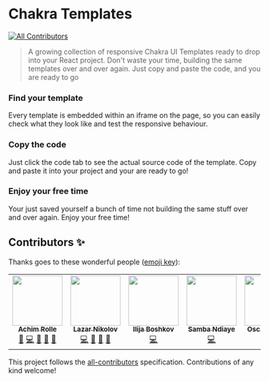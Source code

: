 # Chakra Templates

<!-- ALL-CONTRIBUTORS-BADGE:START - Do not remove or modify this section -->
[![All Contributors](https://img.shields.io/badge/all_contributors-5-orange.svg?style=flat-square)](#contributors-)
<!-- ALL-CONTRIBUTORS-BADGE:END -->

> A growing collection of responsive Chakra UI Templates ready to drop into your React project.
> Don't waste your time, building the same templates over and over again. Just copy and paste the code, and you are ready to go

### Find your template

Every template is embedded within an iframe on the page, so you can easily check what they look like and test the responsive behaviour.

### Copy the code

Just click the code tab to see the actual source code of the template. Copy and paste it into your project and your are ready to go!

### Enjoy your free time

Your just saved yourself a bunch of time not building the same stuff over and over again. Enjoy your free time!

## Contributors ✨

Thanks goes to these wonderful people ([emoji key](https://allcontributors.org/docs/en/emoji-key)):

<!-- ALL-CONTRIBUTORS-LIST:START - Do not remove or modify this section -->
<!-- prettier-ignore-start -->
<!-- markdownlint-disable -->
<table>
  <tr>
    <td align="center"><a href="http://www.hauptrolle.me"><img src="https://avatars0.githubusercontent.com/u/1164541?v=4?s=100" width="100px;" alt=""/><br /><sub><b>Achim Rolle</b></sub></a><br /><a href="https://github.com/hauptrolle/chakra-templates/issues?q=author%3Ahauptrolle" title="Bug reports">🐛</a> <a href="https://github.com/hauptrolle/chakra-templates/commits?author=hauptrolle" title="Code">💻</a> <a href="https://github.com/hauptrolle/chakra-templates/commits?author=hauptrolle" title="Documentation">📖</a> <a href="#ideas-hauptrolle" title="Ideas, Planning, & Feedback">🤔</a> <a href="https://github.com/hauptrolle/chakra-templates/pulls?q=is%3Apr+reviewed-by%3Ahauptrolle" title="Reviewed Pull Requests">👀</a></td>
    <td align="center"><a href="https://nikolovlazar.com"><img src="https://avatars2.githubusercontent.com/u/5396211?v=4?s=100" width="100px;" alt=""/><br /><sub><b>Lazar Nikolov</b></sub></a><br /><a href="https://github.com/hauptrolle/chakra-templates/commits?author=lazarnikolov94" title="Code">💻</a> <a href="https://github.com/hauptrolle/chakra-templates/issues?q=author%3Alazarnikolov94" title="Bug reports">🐛</a> <a href="#design-lazarnikolov94" title="Design">🎨</a> <a href="#ideas-lazarnikolov94" title="Ideas, Planning, & Feedback">🤔</a></td>
    <td align="center"><a href="https://github.com/iboshkov"><img src="https://avatars0.githubusercontent.com/u/2392895?v=4?s=100" width="100px;" alt=""/><br /><sub><b>Ilija Boshkov</b></sub></a><br /><a href="https://github.com/hauptrolle/chakra-templates/commits?author=iboshkov" title="Code">💻</a></td>
    <td align="center"><a href="https://www.samba-ndiaye.com"><img src="https://avatars0.githubusercontent.com/u/24635496?v=4?s=100" width="100px;" alt=""/><br /><sub><b>Samba Ndiaye</b></sub></a><br /><a href="https://github.com/hauptrolle/chakra-templates/commits?author=zcoderboy" title="Code">💻</a></td>
    <td align="center"><a href="https://github.com/osirvent"><img src="https://avatars2.githubusercontent.com/u/5927133?v=4?s=100" width="100px;" alt=""/><br /><sub><b>Oscar Sirvent</b></sub></a><br /><a href="https://github.com/hauptrolle/chakra-templates/commits?author=osirvent" title="Code">💻</a></td>
  </tr>
</table>

<!-- markdownlint-restore -->
<!-- prettier-ignore-end -->

<!-- ALL-CONTRIBUTORS-LIST:END -->

This project follows the [all-contributors](https://github.com/all-contributors/all-contributors) specification. Contributions of any kind welcome!
